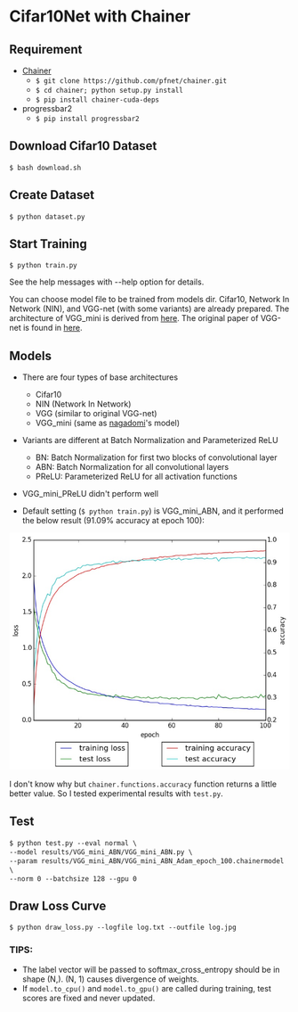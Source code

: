 # Cifar10Net with Chainer

## Requirement

- [Chainer](http://chainer.org)
    - `$ git clone https://github.com/pfnet/chainer.git`
    - `$ cd chainer; python setup.py install`
    - `$ pip install chainer-cuda-deps`
- progressbar2
    - `$ pip install progressbar2`

## Download Cifar10 Dataset

```
$ bash download.sh
```

## Create Dataset

```
$ python dataset.py
```

## Start Training

```
$ python train.py
```

See the help messages with --help option for details.

You can choose model file to be trained from models dir. Cifar10, Network In Network (NIN), and VGG-net (with some variants) are already prepared. The architecture of VGG_mini is derived from [here](https://github.com/nagadomi/kaggle-cifar10-torch7). The original paper of VGG-net is found in [here](http://arxiv.org/pdf/1409.1556.pdf).

## Models

- There are four types of base architectures
    - Cifar10
    - NIN (Network In Network)
    - VGG (similar to original VGG-net)
    - VGG_mini (same as [nagadomi](https://github.com/nagadomi/kaggle-cifar10-torch7)'s model)
- Variants are different at Batch Normalization and Parameterized ReLU
    - BN: Batch Normalization for first two blocks of convolutional layer
    - ABN: Batch Normalization for all convolutional layers
    - PReLU: Parameterized ReLU for all activation functions

- VGG_mini_PReLU didn't perform well
- Default setting (`$ python train.py`) is VGG_mini_ABN, and it performed the below result (91.09% accuracy at epoch 100):

![loss curve](loss.jpg)

I don't know why but `chainer.functions.accuracy` function returns a little better value. So I tested experimental results with `test.py`.

## Test

```
$ python test.py --eval normal \
--model results/VGG_mini_ABN/VGG_mini_ABN.py \
--param results/VGG_mini_ABN/VGG_mini_ABN_Adam_epoch_100.chainermodel \
--norm 0 --batchsize 128 --gpu 0
```

## Draw Loss Curve

```
$ python draw_loss.py --logfile log.txt --outfile log.jpg
```

### TIPS:

- The label vector will be passed to softmax_cross_entropy should be in shape (N,). (N, 1) causes divergence of weights.
- If `model.to_cpu()` and `model.to_gpu()` are called during training, test scores are fixed and never updated.
